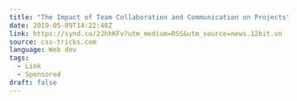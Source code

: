 ```yaml
---
title: "The Impact of Team Collaboration and Communication on Projects"
date: 2019-05-09T14:22:48Z
link: https://synd.co/2JhhKFv?utm_medium=RSS&utm_source=news.12bit.vn
source: css-tricks.com
language: Web dev
tags:
  - Link
  - Sponsored
draft: false
---
```

